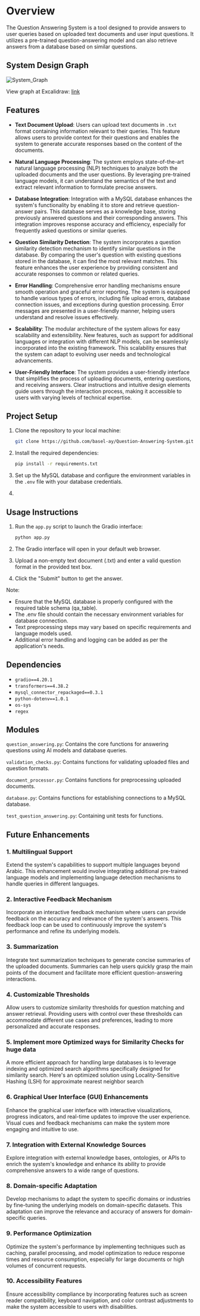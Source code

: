 # Overview
The Question Answering System is a tool designed to provide answers to user queries based on uploaded text documents and user input questions. It utilizes a pre-trained question-answering model and can also retrieve answers from a database based on similar questions.

## System Design Graph

![System_Graph](https://github.com/basel-ay/Question-Answering-System/assets/64821137/a3cf5fc0-f816-4a9b-b9c8-6130c1fa9b9f)

View graph at Excalidraw: [link](https://excalidraw.com/#json=JfsHGJJcY4_CwG2IpvaYW,29apf2-RjXEH9dwOz0MbwQ)


## Features

- **Text Document Upload**: Users can upload text documents in `.txt` format containing information relevant to their queries. This feature allows users to provide context for their questions and enables the system to generate accurate responses based on the content of the documents.

- **Natural Language Processing**: The system employs state-of-the-art natural language processing (NLP) techniques to analyze both the uploaded documents and the user questions. By leveraging pre-trained language models, it can understand the semantics of the text and extract relevant information to formulate precise answers.

- **Database Integration**: Integration with a MySQL database enhances the system's functionality by enabling it to store and retrieve question-answer pairs. This database serves as a knowledge base, storing previously answered questions and their corresponding answers. This integration improves response accuracy and efficiency, especially for frequently asked questions or similar queries.

- **Question Similarity Detection**: The system incorporates a question similarity detection mechanism to identify similar questions in the database. By comparing the user's question with existing questions stored in the database, it can find the most relevant matches. This feature enhances the user experience by providing consistent and accurate responses to common or related queries.

- **Error Handling**: Comprehensive error handling mechanisms ensure smooth operation and graceful error reporting. The system is equipped to handle various types of errors, including file upload errors, database connection issues, and exceptions during question processing. Error messages are presented in a user-friendly manner, helping users understand and resolve issues effectively.

- **Scalability**: The modular architecture of the system allows for easy scalability and extensibility. New features, such as support for additional languages or integration with different NLP models, can be seamlessly incorporated into the existing framework. This scalability ensures that the system can adapt to evolving user needs and technological advancements.

- **User-Friendly Interface**: The system provides a user-friendly interface that simplifies the process of uploading documents, entering questions, and receiving answers. Clear instructions and intuitive design elements guide users through the interaction process, making it accessible to users with varying levels of technical expertise.



## Project Setup

1. Clone the repository to your local machine:

    ```bash
    git clone https://github.com/basel-ay/Question-Answering-System.git
    ```

2. Install the required dependencies:

    ```bash
    pip install -r requirements.txt
    ```

3. Set up the MySQL database and configure the environment variables in the `.env` file with your database credentials.
4. 

## Usage Instructions

1. Run the `app.py` script to launch the Gradio interface:

    ```bash
    python app.py
    ```

2. The Gradio interface will open in your default web browser.

3. Upload a non-empty text document (.txt) and enter a valid question format in the provided text box.

4. Click the "Submit" button to get the answer.

Note:
* Ensure that the MySQL database is properly configured with the required table schema (qa_table).
* The .env file should contain the necessary environment variables for database connection.
* Text preprocessing steps may vary based on specific requirements and language models used.
* Additional error handling and logging can be added as per the application's needs.

## Dependencies

- `gradio==4.20.1`
- `transformers==4.38.2`
- `mysql_connector_repackaged==0.3.1`
- `python-dotenv==1.0.1`
- `os-sys`
- `regex`


## Modules

`question_answering.py`: Contains the core functions for answering questions using AI models and database queries.

`validation_checks.py`: Contains functions for validating uploaded files and question formats.

`document_processor.py`: Contains functions for preprocessing uploaded documents.

`database.py`: Contains functions for establishing connections to a MySQL database.

`test_question_answering.py`: Containing unit tests for functions.

## Future Enhancements

### 1. Multilingual Support
Extend the system's capabilities to support multiple languages beyond Arabic. This enhancement would involve integrating additional pre-trained language models and implementing language detection mechanisms to handle queries in different languages.

### 2. Interactive Feedback Mechanism
Incorporate an interactive feedback mechanism where users can provide feedback on the accuracy and relevance of the system's answers. This feedback loop can be used to continuously improve the system's performance and refine its underlying models.

### 3. Summarization
Integrate text summarization techniques to generate concise summaries of the uploaded documents. Summaries can help users quickly grasp the main points of the document and facilitate more efficient question-answering interactions.

### 4. Customizable Thresholds
Allow users to customize similarity thresholds for question matching and answer retrieval. Providing users with control over these thresholds can accommodate different use cases and preferences, leading to more personalized and accurate responses.

### 5. Implement more Optimized ways for Similarity Checks for huge data
A more efficient approach for handling large databases is to leverage indexing and optimized search algorithms specifically designed for similarity search. Here's an optimized solution using Locality-Sensitive Hashing (LSH) for approximate nearest neighbor search

### 6. Graphical User Interface (GUI) Enhancements
Enhance the graphical user interface with interactive visualizations, progress indicators, and real-time updates to improve the user experience. Visual cues and feedback mechanisms can make the system more engaging and intuitive to use.

### 7. Integration with External Knowledge Sources
Explore integration with external knowledge bases, ontologies, or APIs to enrich the system's knowledge and enhance its ability to provide comprehensive answers to a wide range of questions.

### 8. Domain-specific Adaptation
Develop mechanisms to adapt the system to specific domains or industries by fine-tuning the underlying models on domain-specific datasets. This adaptation can improve the relevance and accuracy of answers for domain-specific queries.

### 9. Performance Optimization
Optimize the system's performance by implementing techniques such as caching, parallel processing, and model optimization to reduce response times and resource consumption, especially for large documents or high volumes of concurrent requests.

### 10. Accessibility Features
Ensure accessibility compliance by incorporating features such as screen reader compatibility, keyboard navigation, and color contrast adjustments to make the system accessible to users with disabilities.



